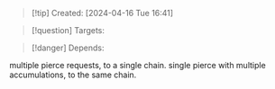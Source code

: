 
>[!tip] Created: [2024-04-16 Tue 16:41]

>[!question] Targets: 

>[!danger] Depends: 

multiple pierce requests, to a single chain.
single pierce with multiple accumulations, to the same chain.